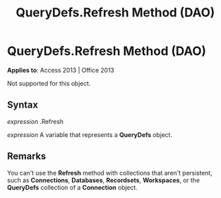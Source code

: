 ﻿---
title: QueryDefs.Refresh Method (DAO)
TOCTitle: Refresh Method
ms:assetid: 4379a02a-cc92-7cc5-969d-7102b5356e88
ms:mtpsurl: https://msdn.microsoft.com/library/Ff192942(v=office.15)
ms:contentKeyID: 48544501
ms.date: 09/18/2015
mtps_version: v=office.15
---

# QueryDefs.Refresh Method (DAO)


**Applies to**: Access 2013 | Office 2013

Not supported for this object.

## Syntax

*expression* .Refresh

*expression* A variable that represents a **QueryDefs** object.

## Remarks

You can't use the **Refresh** method with collections that aren't persistent, such as **Connections**, **Databases**, **Recordsets**, **Workspaces**, or the **QueryDefs** collection of a **Connection** object.

